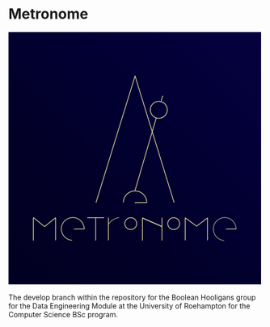 # Metronome

<img src="https://github.com/ttrevorreese/Metronome/blob/8bc31be3fe74fc77f94a45a025143cd0a7c7e2c1/Assets/Metronome%20Logo.png" alt="Metronome Logo" width="500" height="500">

The develop branch within the repository for the Boolean Hooligans group for the Data Engineering Module at the University of Roehampton for the Computer Science BSc program.
